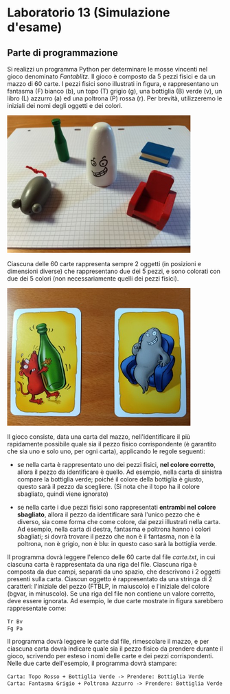 # Laboratorio 13 (Simulazione d'esame)

## Parte di programmazione

Si realizzi un programma Python per determinare le mosse vincenti nel gioco denominato _Fantablitz_. Il gioco è composto
da 5 pezzi fisici e da un mazzo di 60 carte. I pezzi fisici sono illustrati in figura, e rappresentano un fantasma (F)
bianco (b), un topo (T) grigio (g), una bottiglia (B) verde (v), un libro (L) azzurro (a) ed una poltrona (P) rossa (r).
Per brevità, utilizzeremo le iniziali dei nomi degli oggetti e dei colori.

![Pezzi del gioco](pezzi_gioco_small.jpg)

Ciascuna delle 60 carte rappresenta sempre 2 oggetti (in posizioni e dimensioni diverse) che rappresentano due dei 5
pezzi, e sono colorati con due dei 5 colori (non necessariamente quelli dei pezzi fisici).

![Esempi di carte del gioco](carte_gioco_small.jpg)

Il gioco consiste, data una carta del mazzo, nell'identificare il più rapidamente possibile quale sia il pezzo fisico
corrispondente (è garantito che sia uno e solo uno, per ogni carta), applicando le regole seguenti:

- se nella carta è rappresentato uno dei pezzi fisici, **nel colore corretto**, allora il pezzo da identificare è
  quello. Ad esempio, nella carta di sinistra compare la bottiglia verde; poiché il colore della bottiglia è giusto,
  questo sarà il pezzo da scegliere. (Si nota che il topo ha il colore sbagliato, quindi viene ignorato)

- se nella carte i due pezzi fisici sono rappresentati **entrambi nel colore sbagliato**, allora il pezzo da
  identificare sarà l'unico pezzo che è diverso, sia come forma che come colore, dai pezzi illustrati nella carta. Ad
  esempio, nella carta di destra, fantasma e poltrona hanno i colori sbagliati; si dovrà trovare il pezzo che non è il
  fantasma, non è la poltrona, non è grigio, non è blu: in questo caso sarà la bottiglia verde.

Il programma dovrà leggere l'elenco delle 60 carte dal file *carte.txt*, in cui ciascuna carta è rappresentata da una
riga del file. Ciascuna riga è composta da due campi, separati da uno spazio, che descrivono i 2 oggetti presenti sulla
carta. Ciascun oggetto è rappresentato da una stringa di 2 caratteri: l'iniziale del pezzo (FTBLP, in maiuscolo) e
l'iniziale del colore (bgvar, in minuscolo). Se una riga del file non contiene un valore corretto, deve essere ignorata.
Ad esempio, le due carte mostrate in figura sarebbero rappresentate come:

    Tr Bv
    Fg Pa

Il programma dovrà leggere le carte dal file, rimescolare il mazzo, e per ciascuna carta dovrà indicare quale sia il
pezzo fisico da prendere durante il gioco, scrivendo per esteso i nomi delle carte e dei pezzi corrispondenti. Nelle due
carte dell'esempio, il programma dovrà stampare:

    Carta: Topo Rosso + Bottiglia Verde -> Prendere: Bottiglia Verde
    Carta: Fantasma Grigio + Poltrona Azzurro -> Prendere: Bottiglia Verde


